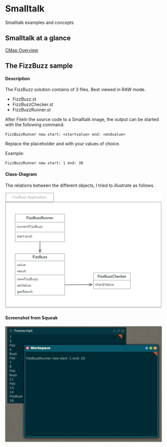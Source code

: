 # Smalltalk

Smalltalk examples and concepts

## Smalltalk at a glance

[CMap Overview](cmaps/Smalltalk.pdf)

## The FizzBuzz sample

#### Description

The FizzBuzz solution contains of 3 files. Best viewed in RAW mode.

- FizzBuzz.st
- FizzBuzzChecker.st
- FizzBuzzRunner.st

After FileIn the source code to a Smalltalk image, the output can be started with the following command:

    FizzBuzzRunner new start: <startvalue> end: <endvalue>

Replace the placeholder <startvalue> and <endvalue> with your values of choice.

Example:

    FizzBuzzRunner new start: 1 end: 30

#### Class-Diagram

The relations between the different objects, I tried to illustrate as follows.

![FizzBUzz UML](UML/FizzBuzzUML.png)

#### Screenshot from Squeak

![FizzBuzz Output](pictures/Squeak_screenshot.png)
